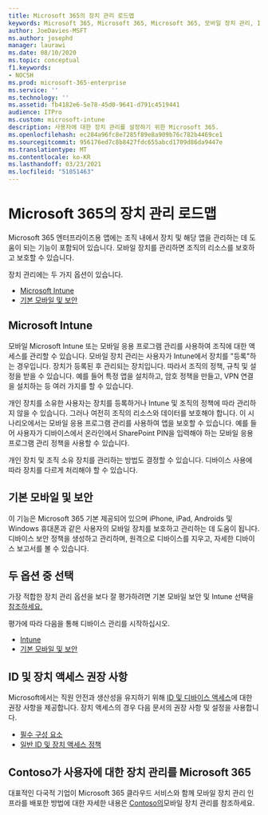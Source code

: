 ```yaml
---
title: Microsoft 365의 장치 관리 로드맵
keywords: Microsoft 365, Microsoft 365, Microsoft 365, 모바일 장치 관리, Intune
author: JoeDavies-MSFT
ms.author: josephd
manager: laurawi
ms.date: 08/10/2020
ms.topic: conceptual
f1.keywords:
- NOCSH
ms.prod: microsoft-365-enterprise
ms.service: ''
ms.technology: ''
ms.assetid: fb4182e6-5e78-45d0-9641-d791c4519441
audience: ITPro
ms.custom: microsoft-intune
description: 사용자에 대한 장치 관리를 설정하기 위한 Microsoft 365.
ms.openlocfilehash: ec284a96fc8e7285f89e8a909b76c782b4469ce1
ms.sourcegitcommit: 956176ed7c8b8427fdc655abcd1709d86da9447e
ms.translationtype: MT
ms.contentlocale: ko-KR
ms.lasthandoff: 03/23/2021
ms.locfileid: "51051463"
---
```

# <a name="device-management-roadmap-for-microsoft-365"></a>Microsoft 365의 장치 관리 로드맵

Microsoft 365 엔터프라이즈용 앱에는 조직 내에서 장치 및 해당 앱을 관리하는 데 도움이 되는 기능이 포함되어 있습니다. 모바일 장치를 관리하면 조직의 리소스를 보호하고 보호할 수 있습니다.

장치 관리에는 두 가지 옵션이 있습니다.

- [Microsoft Intune](#microsoft-intune)
- [기본 모바일 및 보안](#basic-mobility-and-security)

## <a name="microsoft-intune"></a>Microsoft Intune

모바일 Microsoft Intune 또는 모바일 응용 프로그램 관리를 사용하여 조직에 대한 액세스를 관리할 수 있습니다. 모바일 장치 관리는 사용자가 Intune에서 장치를 "등록"하는 경우입니다. 장치가 등록된 후 관리되는 장치입니다. 따라서 조직의 정책, 규칙 및 설정을 받을 수 있습니다. 예를 들어 특정 앱을 설치하고, 암호 정책을 만들고, VPN 연결을 설치하는 등 여러 가지를 할 수 있습니다.

개인 장치를 소유한 사용자는 장치를 등록하거나 Intune 및 조직의 정책에 따라 관리하지 않을 수 있습니다. 그러나 여전히 조직의 리소스와 데이터를 보호해야 합니다. 이 시나리오에서는 모바일 응용 프로그램 관리를 사용하여 앱을 보호할 수 있습니다. 예를 들어 사용자가 디바이스에서 온라인에서 SharePoint PIN을 입력해야 하는 모바일 응용 프로그램 관리 정책을 사용할 수 있습니다.

개인 장치 및 조직 소유 장치를 관리하는 방법도 결정할 수 있습니다. 디바이스 사용에 따라 장치를 다르게 처리해야 할 수 있습니다.

## <a name="basic-mobility-and-security"></a>기본 모바일 및 보안

이 기능은 Microsoft 365 기본 제공되어 있으며 iPhone, iPad, Androids 및 Windows 휴대폰과 같은 사용자의 모바일 장치를 보호하고 관리하는 데 도움이 됩니다. 디바이스 보안 정책을 생성하고 관리하며, 원격으로 디바이스를 지우고, 자세한 디바이스 보고서를 볼 수 있습니다.

## <a name="choose-between-the-two-options"></a>두 옵션 중 선택

가장 적합한 장치 관리 옵션을 보다 잘 평가하려면 기본 모바일 보안 및 Intune 선택을 [참조하세요.](/office365/securitycompliance/choose-between-mdm-and-intune)

평가에 따라 다음을 통해 디바이스 관리를 시작하십시오.

- [Intune](/mem/intune/fundamentals/planning-guide)
- [기본 모바일 및 보안](https://support.microsoft.com/office/set-up-basic-mobility-and-security-dd892318-bc44-4eb1-af00-9db5430be3cd)
 
## <a name="identity-and-device-access-recommendations"></a>ID 및 장치 액세스 권장 사항

Microsoft에서는 직원 안전과 생산성을 유지하기 위해 [ID 및 디바이스 액세스](../security/defender-365-security/microsoft-365-policies-configurations.md)에 대한 권장 사항을 제공합니다. 장치 액세스의 경우 다음 문서의 권장 사항 및 설정을 사용합니다.

- [필수 구성 요소](../security/defender-365-security/identity-access-prerequisites.md)
- [일반 ID 및 장치 액세스 정책](../security/defender-365-security/identity-access-policies.md)

## <a name="how-contoso-did-device-management-for-microsoft-365"></a>Contoso가 사용자에 대한 장치 관리를 Microsoft 365

대표적인 다국적 기업이 Microsoft 365 클라우드 서비스와 함께 모바일 장치 관리 인프라를 배포한 방법에 대한 자세한 내용은 [Contoso의](contoso-mdm.md)모바일 장치 관리를 참조하세요.